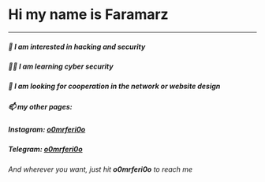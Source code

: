 # Hi my name is Faramarz
---
##### 🔰 I am interested in **hacking** and **security** 
##### 🧑‍💻 I am learning **cyber security** 
##### 💞️ I am looking for cooperation in the network or website design 
##### 📫 my other pages:
##### **Instagram:** [o0mrferi0o](https://instagram.com/o0mrferi0o?igshid=YmMyMTA2M2Y=)
##### **Telegram:** [o0mrferi0o](https://t.me/o0mrferi0o) 
###### And wherever you want, just hit **o0mrferi0o** to reach me
